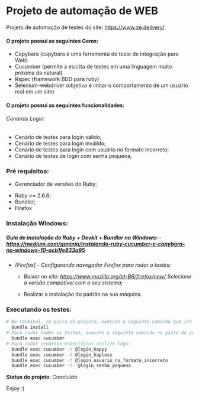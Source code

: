# Projeto de automação de WEB

Projeto  de automação de testes do site: https://www.ze.delivery/

#### **O projeto possui as seguintes Gems:**

- Capybara (capybara é uma ferramenta de teste de integração para Web)
- Cucumber (permite a escrita de testes em uma linguagem muito próxima da natural)
- Rspec (framework BDD para ruby)
- Selenium-webdriver (objetivo é imitar o comportamento de um usuário real em um site)

#### **O projeto possui as seguintes funcionalidades:**

###### Cenários Login:

- Cenário de testes para login válido;
- Cenário de testes para login inválido;
- Cenário de testes para login com usuário no formato incorreto;
- Cenário de testes de login com senha pequena;

### Pré requisitos:
* Gerenciador de versões do Ruby;

- Ruby >= 2.6.6;
- Bundler;
- Firefox



### Instalação Windows:

##### *Guia de instalação do Ruby + Devkit + Bundler no Windows:* - https://medium.com/qaninja/instalando-ruby-cucumber-e-capybara-no-windows-10-acb1fe833a95

- *[Firefox] - Configurando navegador Firefox para rodar o testes:*

  - *Baixar no site: https://www.mozilla.org/pt-BR/firefox/new/ Selecione a versão compatível com o seu sistema;*

  - Realizar a instalação do padrão na sua máquina.


### Executando os testes:

```bash
# No terminal, na pasta do projeto, execute o seguinte comando que irá instalar as Gems do projeto:
  bundle install
# Para rodar todos os testes, execute o seguinte comando na pasta do projeto:
  bundle exec cucumber
# Para rodar cenários específicos utilize tags:
  bundle exec cucumber -t @login_happy
  bundle exec cucumber -t @login_hapless
  bundle exec cucumber -t @login_usuario_no_formato_incorreto
  bundle exec cucumber -t  @login_senha_pequena
```

**Status do projeto**: Concluído

Enjoy :)

